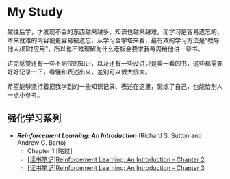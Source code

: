 # My Study

越往后学，才发现不会的东西越来越多，知识也越来越难。而学习是容易遗忘的，本来就难的内容便更容易被遗忘，从学习金字塔来看，最有效的学习方法是“教导他人/即时应用”，所以也不难理解为什么老板会要求我每周给他讲一章书。

讲完感觉还有一些不到位的知识，以及还有一些没讲只是看一看的书，这些都需要好好记录一下，看懂和表述出来，差别可以很大很大。

希望能够坚持着把我学到的一些知识记录、表述在这里，锻炼了自己，也能给别人一点小参考。

## 强化学习系列

 - ***Reinforcement Learning: An Introduction*** (Richard S. Sutton and Andrew G. Barto)
    - Chapter 1 [略过]
    - [[读书笔记]Reinforcement Learning: An Introduction - Chapter 2](/study/reinforcement-learning/notes/RLAI_2/)
    - [[读书笔记]Reinforcement Learning: An Introduction - Chapter 3](/study/reinforcement-learning/notes/RLAI_3/)